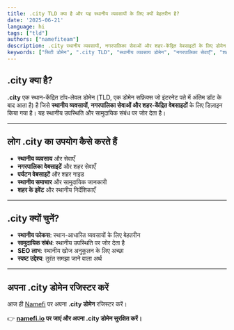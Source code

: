 ```yaml
---
title: .city TLD क्या है और यह स्थानीय व्यवसायों के लिए क्यों बेहतरीन है?
date: '2025-06-21'
language: hi
tags: ["tld"]
authors: ["namefiteam"]
description: .city स्थानीय व्यवसायों, नगरपालिका सेवाओं और शहर-केंद्रित वेबसाइटों के लिए डोमेन है। स्थानीय उपस्थिति स्थापित करने के लिए बेहतरीन।
keywords: ["सिटी डोमेन", ".city TLD", "स्थानीय व्यवसाय डोमेन", "नगरपालिका सेवाएँ", "शहर वेबसाइट", "स्थानीय SEO"]
---
```


## **.city क्या है?**

**.city** एक स्थान-केंद्रित टॉप-लेवल डोमेन (TLD, एक डोमेन सफ़िक्स जो इंटरनेट पते में अंतिम डॉट के बाद आता है) है जिसे **स्थानीय व्यवसायों, नगरपालिका सेवाओं और शहर-केंद्रित वेबसाइटों** के लिए डिज़ाइन किया गया है। यह स्थानीय उपस्थिति और सामुदायिक संबंध पर जोर देता है।

---

## **लोग .city का उपयोग कैसे करते हैं**

*   **स्थानीय व्यवसाय** और सेवाएँ
*   **नगरपालिका वेबसाइटें** और शहर सेवाएँ
*   **पर्यटन वेबसाइटें** और शहर गाइड
*   **स्थानीय समाचार** और सामुदायिक जानकारी
*   **शहर के इवेंट** और स्थानीय निर्देशिकाएँ

---

## **.city क्यों चुनें?**

*   **स्थानीय फोकस**: स्थान-आधारित व्यवसायों के लिए बेहतरीन
*   **सामुदायिक संबंध**: स्थानीय उपस्थिति पर जोर देता है
*   **SEO लाभ**: स्थानीय खोज अनुकूलन के लिए अच्छा
*   **स्पष्ट उद्देश्य**: तुरंत समझा जाने वाला अर्थ

---

## **अपना .city डोमेन रजिस्टर करें**

आज ही [Namefi](https://namefi.io) पर अपना **.city डोमेन** रजिस्टर करें।

👉 **[namefi.io](https://namefi.io) पर जाएं और अपना .city डोमेन सुरक्षित करें।**